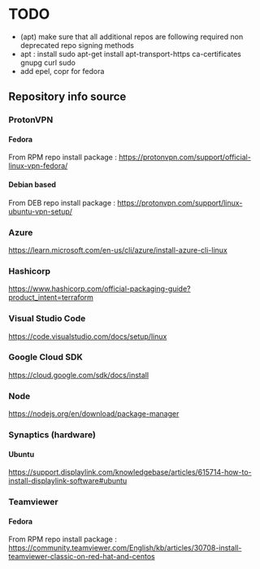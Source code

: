 # TODO

- (apt) make sure that all additional repos are following required non deprecated repo signing methods
- apt : install sudo apt-get install apt-transport-https ca-certificates gnupg curl sudo
- add epel, copr for fedora

## Repository info source

### ProtonVPN

#### Fedora

From RPM repo install package : <https://protonvpn.com/support/official-linux-vpn-fedora/>

#### Debian based

From DEB repo install package : <https://protonvpn.com/support/linux-ubuntu-vpn-setup/>

### Azure

<https://learn.microsoft.com/en-us/cli/azure/install-azure-cli-linux>

### Hashicorp

<https://www.hashicorp.com/official-packaging-guide?product_intent=terraform>

### Visual Studio Code

<https://code.visualstudio.com/docs/setup/linux>

### Google Cloud SDK

<https://cloud.google.com/sdk/docs/install>

### Node

<https://nodejs.org/en/download/package-manager>

### Synaptics (hardware)

#### Ubuntu

<https://support.displaylink.com/knowledgebase/articles/615714-how-to-install-displaylink-software#ubuntu>

### Teamviewer

#### Fedora

From RPM repo install package : <https://community.teamviewer.com/English/kb/articles/30708-install-teamviewer-classic-on-red-hat-and-centos>
